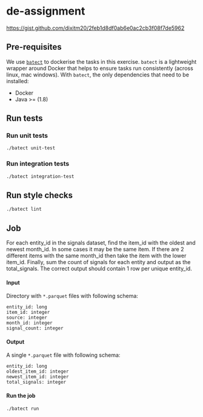 # de-assignment
https://gist.github.com/dixitm20/2feb1d8df0ab6e0ac2cb3f08f7de5962

## Pre-requisites

We use [`batect`](https://batect.dev/) to dockerise the tasks in this exercise. 
`batect` is a lightweight wrapper around Docker that helps to ensure tasks run consistently (across linux, mac windows).
With `batect`, the only dependencies that need to be installed:
* Docker
* Java >= (1.8)

## Run tests

### Run unit tests
```bash
./batect unit-test
```

### Run integration tests
```bash
./batect integration-test
```

## Run style checks
```bash
./batect lint
```

## Job

For each entity_id in the signals dataset, find the item_id with the oldest and newest month_id.
In some cases it may be the same item.
If there are 2 different items with the same month_id then take the item with the lower item_id.
Finally, sum the count of signals for each entity and output as the total_signals.
The correct output should contain 1 row per unique entity_id.

#### Input
Directory with `*.parquet` files with following schema:
```
entity_id: long
item_id: integer
source: integer
month_id: integer
signal_count: integer
```

#### Output
A single `*.parquet` file with following schema:
```
entity_id: long
oldest_item_id: integer
newest_item_id: integer
total_signals: integer
```

#### Run the job

```bash
./batect run 
```